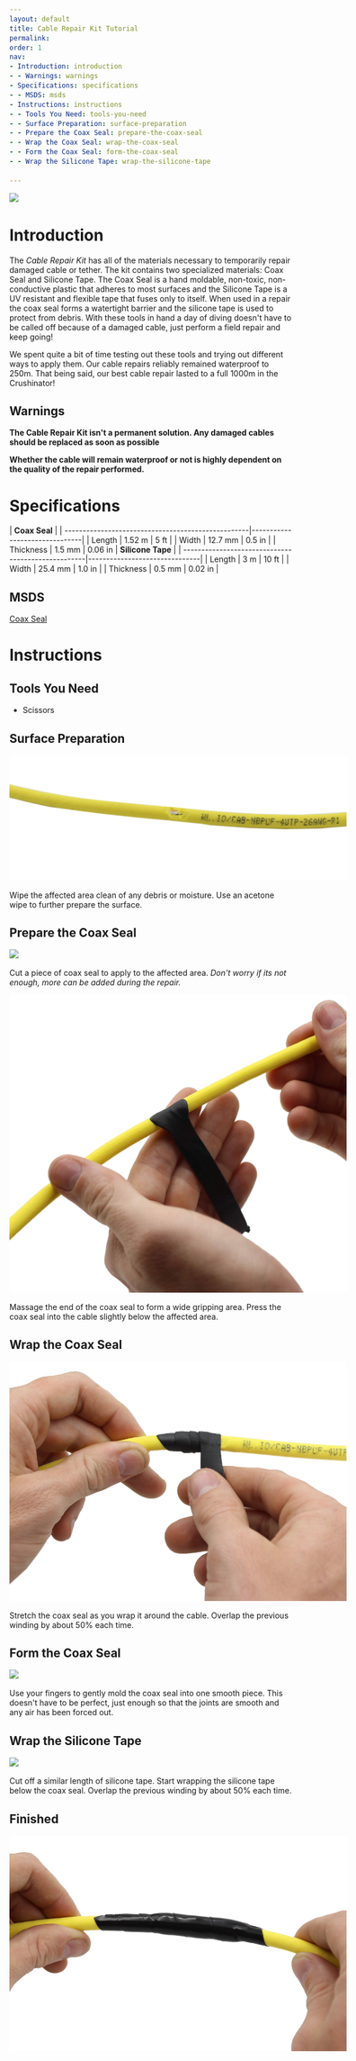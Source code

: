 ```yaml
---
layout: default
title: Cable Repair Kit Tutorial
permalink: 
order: 1
nav:
- Introduction: introduction
- - Warnings: warnings
- Specifications: specifications
- - MSDS: msds
- Instructions: instructions
- - Tools You Need: tools-you-need
- - Surface Preparation: surface-preparation
- - Prepare the Coax Seal: prepare-the-coax-seal
- - Wrap the Coax Seal: wrap-the-coax-seal
- - Form the Coax Seal: form-the-coax-seal
- - Wrap the Silicone Tape: wrap-the-silicone-tape

---
```


<img src="/cable-repair-kit/cad/Banner.png" class="img-responsive img-center" style="max-width:600px"  />

# Introduction

The *Cable Repair Kit* has all of the materials necessary to temporarily repair damaged cable or tether. The kit contains two specialized materials: Coax Seal and Silicone Tape. The Coax Seal is a hand moldable, non-toxic, non-conductive plastic that adheres to most surfaces and the Silicone Tape is a UV resistant and flexible tape that fuses only to itself. When used in a repair the coax seal forms a watertight barrier and the silicone tape is used to protect from debris. With these tools in hand a day of diving doesn't have to be called off because of a damaged cable, just perform a field repair and keep going!


We spent quite a bit of time testing out these tools and trying out different ways to apply them. Our cable repairs reliably remained waterproof to 250m. That being said, our best cable repair lasted to a full 1000m in the Crushinator! 


## Warnings

<i class="fa fa-exclamation-triangle fa-fw fa-2x text-warning"></i>  **The Cable Repair Kit isn't a permanent solution. Any damaged cables should be replaced as soon as possible**

<i class="fa fa-exclamation-triangle fa-fw fa-2x text-warning"></i> **Whether the cable will remain waterproof or not is highly dependent on the quality of the repair performed.**


# Specifications

|                                    **Coax Seal**                                   |
| ---------------------------------------------------|-------------------------------|
| Length                                             | 1.52 m         | 5 ft         |
| Width                                              | 12.7 mm        | 0.5 in       |
| Thickness											 | 1.5 mm         | 0.06 in
|                                    **Silicone Tape**                               |
| ---------------------------------------------------|-------------------------------|
| Length                                             | 3 m           | 10 ft         |
| Width                                              | 25.4 mm       | 1.0 in        |
| Thickness                                          | 0.5 mm        | 0.02 in       |

## MSDS

[Coax Seal](./cad/coax-seal-msds.pdf)

# Instructions

## Tools You Need

* Scissors


## Surface Preparation 

<img src="/cable-repair-kit/cad/Damaged-Cable.png" class="img-responsive img-center" style="max-width:600px"  />

Wipe the affected area clean of any debris or moisture. Use an acetone wipe to further prepare the surface.



## Prepare the Coax Seal


<img src="/cable-repair-kit/cad/Coax-Cut.png" class="img-responsive img-center" style="max-width:600px"  />

Cut a piece of coax seal to apply to the affected area. *Don't worry if its not enough, more can be added during the repair.*

<img src="/cable-repair-kit/cad/Coax-Fan.png" class="img-responsive img-center" style="max-width:600px"  />

Massage the end of the coax seal to form a wide gripping area. Press the coax seal into the cable slightly below the affected area. 

## Wrap the Coax Seal


<img src="/cable-repair-kit/cad/Coax-Wrap-2.png" class="img-responsive img-center" style="max-width:600px"  />


Stretch the coax seal as you wrap it around the cable. Overlap the previous winding by about 50% each time.


## Form the Coax Seal

<img src="/cable-repair-kit/cad/Coax-Smooth.png" class="img-responsive img-center" style="max-width:600px"  />

Use your fingers to gently mold the coax seal into one smooth piece. This doesn't have to be perfect, just enough so that the joints are smooth and any air has been forced out.

## Wrap the Silicone Tape


<img src="/cable-repair-kit/cad/Silicone-Wrap.png" class="img-responsive img-center" style="max-width:600px"  />


Cut off a similar length of silicone tape. Start wrapping the silicone tape below the coax seal. Overlap the previous winding by about 50% each time.


## Finished


<img src="/cable-repair-kit/cad/Complete.png" class="img-responsive img-center" style="max-width:600px"  />


